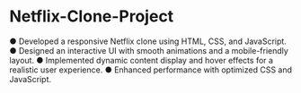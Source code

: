 # Netflix-Clone-Project
● Developed a responsive Netflix clone using HTML, CSS, and JavaScript.
● Designed an interactive UI with smooth animations and a mobile-friendly layout.
● Implemented dynamic content display and hover effects for a realistic user experience.
● Enhanced performance with optimized CSS and JavaScript.
